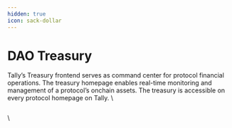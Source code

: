 ```yaml
---
hidden: true
icon: sack-dollar
---
```


# DAO Treasury

Tally’s Treasury frontend serves as command center for protocol financial operations. The treasury homepage enables real-time monitoring and management of a protocol’s onchain assets. The treasury is accessible on every protocol homepage on Tally. \


<figure><img src="https://lh7-rt.googleusercontent.com/docsz/AD_4nXcprtpC6CBW4JdfJ-vqCLa14QnTJp10j5xwkx-FJmG498tCcs-XAJZWy07wjkGzIO5yyxKL7wyZSjfKRf2ZTrPPaYmR2Yp31Mk62OPimMQT9-_Nh0h09Me_KcsFUFr-7HiOJm_q5A?key=RDoCS4mTHJ6e7LGly0lB4qRZ" alt=""><figcaption></figcaption></figure>

\
